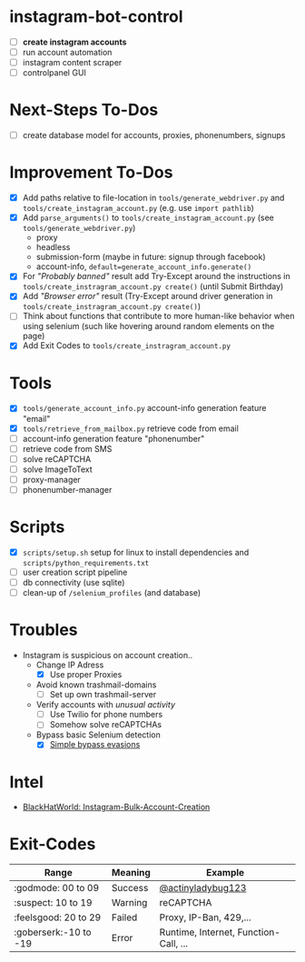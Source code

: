 # instagram-bot-control
- [ ] **create instagram accounts**
- [ ] run account automation
- [ ] instagram content scraper
- [ ] controlpanel GUI

# Next-Steps To-Dos
- [ ] create database model for accounts, proxies, phonenumbers, signups

# Improvement To-Dos
- [x] Add paths relative to file-location in `tools/generate_webdriver.py` and `tools/create_instagram_account.py` (e.g. use `import pathlib`)
- [x] Add `parse_arguments()` to `tools/create_instagram_account.py` (see `tools/generate_webdriver.py`)
  - proxy
  - headless
  - submission-form (maybe in future: signup through facebook)
  - account-info, `default=generate_account_info.generate()`
- [x] For *"Probably banned"* result add Try-Except around the instructions in `tools/create_instragram_account.py create()` (until Submit Birthday)
- [x] Add *"Browser error"* result (Try-Except around driver generation in `tools/create_instragram_account.py create()`)
- [ ] Think about functions that contribute to more human-like behavior when using selenium (such like hovering around random elements on the page)
- [x] Add Exit Codes to `tools/create_instragram_account.py`

# Tools
- [x] `tools/generate_account_info.py` account-info generation feature "email"
- [x] `tools/retrieve_from_mailbox.py` retrieve code from email
- [ ] account-info generation feature "phonenumber"
- [ ] retrieve code from SMS
- [ ] solve reCAPTCHA
- [ ] solve ImageToText
- [ ] proxy-manager
- [ ] phonenumber-manager

# Scripts
- [x] `scripts/setup.sh` setup for linux to install dependencies and `scripts/python_requirements.txt`
- [ ] user creation script pipeline
- [ ] db connectivity (use sqlite)
- [ ] clean-up of `/selenium_profiles` (and database)

# Troubles
* Instagram is suspicious on account creation..
  - Change IP Adress
    - [x] Use proper Proxies
  - Avoid known trashmail-domains
    - [ ] Set up own trashmail-server
  - Verify accounts with *unusual activity*
    - [ ] Use Twilio for phone numbers
    - [ ] Somehow solve reCAPTCHAs     
  - Bypass basic Selenium detection
    - [x] [Simple bypass evasions](https://intoli.com/blog/not-possible-to-block-chrome-headless/chrome-headless-test.html)

# Intel
- [BlackHatWorld: Instagram-Bulk-Account-Creation](https://www.blackhatworld.com/seo/instagram-bulk-account-creation.1329981/)

# Exit-Codes
Range | Meaning | Example
------------ | ------------- | -------------
:godmode: 00 to  09 | Success | [@actinyladybug123](https://www.instagram.com/actinyladybug123/)
:suspect: 10 to  19 | Warning | reCAPTCHA
:feelsgood: 20 to  29 | Failed  | Proxy, IP-Ban, 429,... 
:goberserk:-10 to -19 | Error | Runtime, Internet, Function-Call, ...
